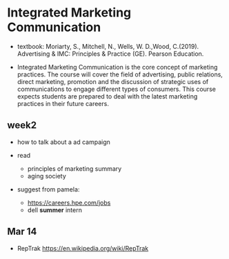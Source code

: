 # Integrated Marketing Communication

- textbook: Moriarty, S., Mitchell, N., Wells, W. D.,Wood, C.(2019). Advertising & IMC: Principles & Practice (GE). Pearson Education.

- Integrated Marketing Communication is the core concept of marketing practices. The course will cover the field of advertising, public relations, direct marketing, promotion and the discussion of strategic uses of communications to engage different types of consumers. This course expects students are prepared to deal with the latest marketing practices in their future careers.

## week2

- how to talk about a ad campaign
- read

  - principles of marketing summary
  - aging society

- suggest from pamela:
  - https://careers.hpe.com/jobs
  - dell **summer** intern

## Mar 14

- RepTrak https://en.wikipedia.org/wiki/RepTrak
